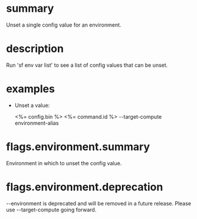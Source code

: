 # summary

Unset a single config value for an environment.

# description

Run 'sf env var list' to see a list of config values that can be unset.

# examples

- Unset a value:

  <%= config.bin %> <%= command.id %> --target-compute environment-alias

# flags.environment.summary

Environment in which to unset the config value.

# flags.environment.deprecation

--environment is deprecated and will be removed in a future release. Please use --target-compute going forward.
